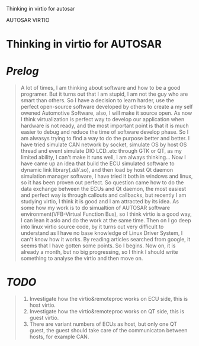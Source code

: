 ﻿Thinking in virtio for autosar

AUTOSAR VIRTIO

Thinking in virtio for AUTOSAR
============

# *Prelog*
> A lot of times, I am thinking about software and how to be a good programer. But it turns out that I am stupid, I am not the guy who are smart than others. So I have a decision to learn harder, use the perfect open-source software developed by others to create a my self owened Automotive Software, also, I will make it source open.
> As now I think virtualization is perfect way to develop our application when hardware is not ready, and the most important point is that it is much easier to debug and reduce the time of software develop phase. So I am alwasys trying to find a way to do the purpose better and better. I have tried simulate CAN network by socket, simulate OS by host OS thread and event simulate DIO LCD..etc through GTK or QT, as my limited ability, I can't make it runs well, I am always thinking...
> Now I have came up an idea that build the ECU simulated software to dynamic link library(*.dll/*.so), and then load by host Qt daemon simulation manager software, I have tried it both in windows and linux, so it has been proven out perfect.
> So question came how to do the data exchange between the ECUs and Qt daemon, the most easiest and perfect way is through callouts and callbacks, but recently I am studying virtio, I think it is good and I am attracted by its idea. As some how my work is to do simualtion of AUTOSAR software environment(VFB-Virtual Function Bus), so I think virtio is a good way, I can lean it aslo and do the work at the same time.
> Then on I go deep into linux virtio source code, by it turns out very difficult to understand as I have no base knowledge of Linux Driver System, I can't know how it works. By reading articles searched from google, it seems that I have gotten some points. So I begins.
> Now on, it is already a month, but no big progressing, so I think I should write something to analyse the virtio and then move on.

# *TODO*
> 1. Investigate how the virtio&remoteproc works on ECU side, this is host virtio.
> 2. Investigate how the virtio&remoteproc works on QT side, this is guest virtio.
> 3. There are variant numbers of ECUs as host, but only one QT guest, the guest should take care of the communicaton between hosts, for example CAN.


